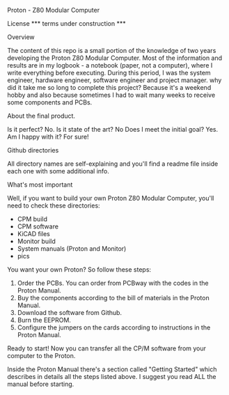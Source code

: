 Proton - Z80 Modular Computer

License *** terms under construction ***

Overview

The content of this repo is a small portion of the knowledge of two years developing the Proton Z80 Modular Computer. Most of the information and results are in my logbook - a notebook (paper, not a computer), where I write everything before executing. During this period, I was the system engineer, hardware engineer, software engineer and project manager. why did it take me so long to complete this project? Because it's a weekend hobby and also because sometimes I had to wait many weeks to receive some components and PCBs.  

About the final product.

Is it perfect? No.
Is it state of the art? No
Does I meet the initial goal? Yes.
Am I happy with it? For sure!

Github directories

All directory names are self-explaining and you'll find a readme file inside each one with some additional info.

What's most important

Well, if you want to build your own Proton Z80 Modular Computer, you'll need to check these directories:

- CPM build
- CPM software
- KiCAD files
- Monitor build
- System manuals (Proton and Monitor)
- pics

You want your own Proton? So follow these steps:

1) Order the PCBs. You can order from PCBway with the codes in the Proton Manual.
2) Buy the components according to the bill of materials in the Proton Manual.
3) Download the software from Github.
4) Burn the EEPROM.
5) Configure the jumpers on the cards according to instructions in the Proton Manual.

Ready to start! Now you can transfer all the CP/M software from your computer to the Proton.

Inside the Proton Manual there's a section called "Getting Started" which describes in details all the steps listed above. I suggest you read ALL the manual before starting.
